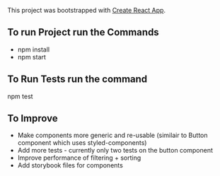 This project was bootstrapped with [Create React App](https://github.com/facebook/create-react-app).

## To run Project run the Commands

- npm install
- npm start

## To Run Tests run the command

npm test

## To Improve

- Make components more generic and re-usable (similair to Button component which uses styled-components)
- Add more tests - currently only two tests on the button component
- Improve performance of filtering + sorting 
- Add storybook files for components
